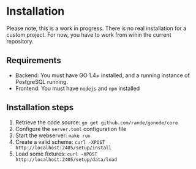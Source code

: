 Installation
============

Please note, this is a work in progress. There is no real installation for a custom project. For now, you have to work
from wihin the current repository.

Requirements
------------

- Backend: You must have GO 1.4+ installed, and a running instance of PostgreSQL running.
- Frontend: You must have ``nodejs`` and ``npm`` installed

Installation steps
------------------

1. Retrieve the code source: ``go get github.com/rande/gonode/core``
2. Configure the ``server.toml`` configuration file
3. Start the webserver: ``make run``
4. Create a valid schema: ``curl -XPOST http://localhost:2405/setup/install`` 
5. Load some fixtures: ``curl -XPOST http://localhost:2405/setup/data/load`` 
 